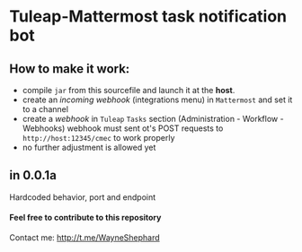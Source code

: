 # Tuleap-Mattermost task notification bot
## How to make it work:
- compile `jar` from this sourcefile and launch it at the **host**.
- create an _incoming webhook_ (integrations menu) in `Mattermost` and set it to a channel
- create a _webhook_ in `Tuleap` `Tasks` section (Administration - Workflow - Webhooks) webhook must sent ot's POST requests to `http://host:12345/cmec` to work properly
- no further adjustment is allowed yet
## in 0.0.1a
Hardcoded behavior, port and endpoint
#### Feel free to contribute to this repository
Contact me: http://t.me/WayneShephard